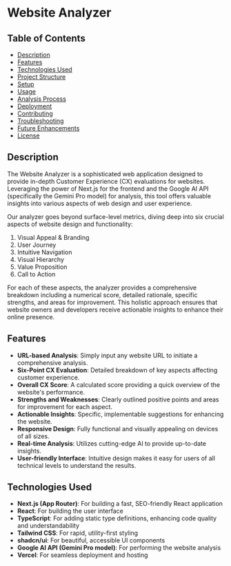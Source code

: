 # Website Analyzer

## Table of Contents

- [Description](#description)
- [Features](#features)
- [Technologies Used](#technologies-used)
- [Project Structure](#project-structure)
- [Setup](#setup)
- [Usage](#usage)
- [Analysis Process](#analysis-process)
- [Deployment](#deployment)
- [Contributing](#contributing)
- [Troubleshooting](#troubleshooting)
- [Future Enhancements](#future-enhancements)
- [License](#license)

## Description

The Website Analyzer is a sophisticated web application designed to provide in-depth Customer Experience (CX) evaluations for websites. Leveraging the power of Next.js for the frontend and the Google AI API (specifically the Gemini Pro model) for analysis, this tool offers valuable insights into various aspects of web design and user experience.

Our analyzer goes beyond surface-level metrics, diving deep into six crucial aspects of website design and functionality:

1. Visual Appeal & Branding
2. User Journey
3. Intuitive Navigation
4. Visual Hierarchy
5. Value Proposition
6. Call to Action

For each of these aspects, the analyzer provides a comprehensive breakdown including a numerical score, detailed rationale, specific strengths, and areas for improvement. This holistic approach ensures that website owners and developers receive actionable insights to enhance their online presence.

## Features

- **URL-based Analysis**: Simply input any website URL to initiate a comprehensive analysis.
- **Six-Point CX Evaluation**: Detailed breakdown of key aspects affecting customer experience.
- **Overall CX Score**: A calculated score providing a quick overview of the website's performance.
- **Strengths and Weaknesses**: Clearly outlined positive points and areas for improvement for each aspect.
- **Actionable Insights**: Specific, implementable suggestions for enhancing the website.
- **Responsive Design**: Fully functional and visually appealing on devices of all sizes.
- **Real-time Analysis**: Utilizes cutting-edge AI to provide up-to-date insights.
- **User-friendly Interface**: Intuitive design makes it easy for users of all technical levels to understand the results.

## Technologies Used

- **Next.js (App Router)**: For building a fast, SEO-friendly React application
- **React**: For building the user interface
- **TypeScript**: For adding static type definitions, enhancing code quality and understandability
- **Tailwind CSS**: For rapid, utility-first styling
- **shadcn/ui**: For beautiful, accessible UI components
- **Google AI API (Gemini Pro model)**: For performing the website analysis
- **Vercel**: For seamless deployment and hosting